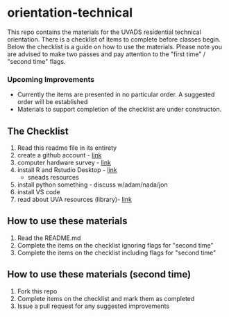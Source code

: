 # orientation-technical
This repo contains the materials for the UVADS residential technical orientation. There is a checklist of items to complete before classes begin. Below the checklist is a guide on how to use the materials. Please note you are advised to make two passes and pay attention to the "first time" / "second time" flags.

### Upcoming Improvements
* Currently the items are presented in no particular order. A suggested order will be established
* Materials to support completion of the checklist are under constructon.

## The Checklist
1. Read this readme file in its entirety
2. create a github account - [link](https://github.com/join)
3. computer hardware survey - [link](https://forms.gle/5YAgx272e2nzYMZ36)
4. install R and Rstudio Desktop - [link](https://rstudio.com/products/rstudio/download/#download)
    * sneads resources
5. install python something - discuss w/adam/nada/jon
6. install VS code
7. read about UVA resources (library)- [link](https://guides.lib.virginia.edu/datascience)

## How to use these materials
1. Read the README.md
2. Complete the items on the checklist ignoring flags for "second time"
3. Complete the items on the checklist including flags for "second time"

## How to use these materials (second time)
1. Fork this repo
2. Complete items on the checklist and mark them as completed
3. Issue a pull request for any suggested improvements
